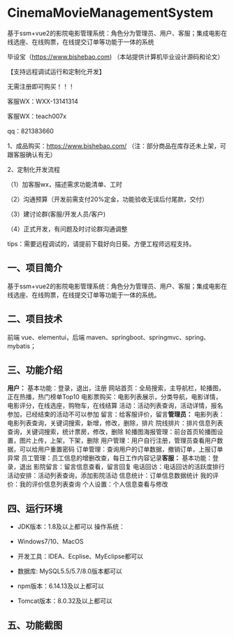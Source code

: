 # CinemaMovieManagementSystem
 基于ssm+vue2的影院电影管理系统：角色分为管理员、用户、客服；集成电影在线选座、在线购票，在线提交订单等功能于一体的系统

毕设宝（https://www.bishebao.com) （本站提供计算机毕业设计源码和论文）

【支持远程调试运行和定制化开发】

无需注册即可购买！！！

客服WX：WXX-13141314

客服WX：teach007x

qq：821383660


1、成品购买：https://www.bishebao.com/ （注：部分商品在库存还未上架，可跟客服确认有无）

2、定制化开发流程

（1）加客服wx，描述需求功能清单、工时

（2）沟通预算（开发前需支付20%定金，功能验收无误后付尾款，交付）

（3）建讨论群(客服/开发人员/客户)

（4）正式开发，有问题及时讨论群沟通调整

tips：需要远程调试的，请提前下载好向日葵。方便工程师远程支持。
<h2>一、项目简介</h2>
基于ssm+vue2的影院电影管理系统：角色分为管理员、用户、客服；集成电影在线选座、在线购票，在线提交订单等功能于一体的系统。
<h2>二、项目技术</h2>
前端 vue、elementui，后端 maven、springboot、springmvc、spring、mybatis；
<h2>三、功能介绍</h2>
<div class="markdown-heading" dir="auto">
<div class="markdown-heading" dir="auto"><strong>用户：</strong>
基本功能：登录，退出，注册
网站首页：全局搜索，主导航栏，轮播图，正在热播，热门榜单Top10
电影票购买：电影列表展示，分类导航，电影详情，电影评分，在线选座，购物车，在线结算
活动：活动列表查询，活动详情，报名参加，已经结束的活动不可以参加
留言：给客服评价，留言<strong>管理员：</strong>
电影列表：电影列表查询，关键词搜索，新增，修改，删除，排片
院线排片：排片信息列表查询，关键词搜索，统计票房，修改，删除
轮播图海报管理：前台首页轮播图设置，图片上传，上架，下架，删除
用户管理：用户自行注册，管理员查看用户数据，可以给用户重置密码
订单管理：查询用户的订单数据，撤销订单，上报订单异常
员工管理：员工信息的增删改查，每日工作内容记录<strong>客服：</strong>
基本功能：登录，退出
影院留言：留言信息查看，留言回复
电话回访：电话回访的活跃度排行
活动安排：活动列表查询，添加影院活动
信息统计：订单信息数据统计
我的评价：我的评价信息列表查询
个人设置：个人信息查看与修改</div>
</div>
<h2>四、运行环境</h2>
<ul dir="auto">
 	<li>
<p dir="auto">JDK版本：1.8及以上都可以 操作系统：</p>
</li>
 	<li>
<p dir="auto">Windows7/10、MacOS</p>
</li>
 	<li>
<p dir="auto">开发工具：IDEA、Ecplise、MyEclipse都可以</p>
</li>
 	<li>
<p dir="auto">数据库: MySQL5.5/5.7/8.0版本都可以</p>
</li>
 	<li>
<p dir="auto">npm版本：6.14.13及以上都可以</p>
</li>
 	<li>
<p dir="auto">Tomcat版本：8.0.32及以上都可以</p>
</li>
</ul>
<h2>五、功能截图</h2>
<img class="aligncenter size-full wp-image" src="https://www.bishebao.com/wp-content/uploads/2024/07/Java毕业设计-基于ssm+vue2的影院电影管理系统/result/image_1_1.png" alt="" />
<img class="aligncenter size-full wp-image" src="https://www.bishebao.com/wp-content/uploads/2024/07/Java毕业设计-基于ssm+vue2的影院电影管理系统/result/image_2_2.png" alt="" />
<img class="aligncenter size-full wp-image" src="https://www.bishebao.com/wp-content/uploads/2024/07/Java毕业设计-基于ssm+vue2的影院电影管理系统/result/image_3_3.png" alt="" />
<img class="aligncenter size-full wp-image" src="https://www.bishebao.com/wp-content/uploads/2024/07/Java毕业设计-基于ssm+vue2的影院电影管理系统/result/image_4_4.png" alt="" />
<img class="aligncenter size-full wp-image" src="https://www.bishebao.com/wp-content/uploads/2024/07/Java毕业设计-基于ssm+vue2的影院电影管理系统/result/image_5_5.png" alt="" />
<img class="aligncenter size-full wp-image" src="https://www.bishebao.com/wp-content/uploads/2024/07/Java毕业设计-基于ssm+vue2的影院电影管理系统/result/image_6_6.png" alt="" />
<img class="aligncenter size-full wp-image" src="https://www.bishebao.com/wp-content/uploads/2024/07/Java毕业设计-基于ssm+vue2的影院电影管理系统/result/image_7_7.png" alt="" />
<img class="aligncenter size-full wp-image" src="https://www.bishebao.com/wp-content/uploads/2024/07/Java毕业设计-基于ssm+vue2的影院电影管理系统/result/image_8_8.png" alt="" />
<img class="aligncenter size-full wp-image" src="https://www.bishebao.com/wp-content/uploads/2024/07/Java毕业设计-基于ssm+vue2的影院电影管理系统/result/image_9_9.png" alt="" />
